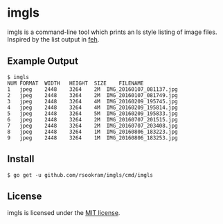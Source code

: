 # imgls

imgls is a command-line tool which prints an ls style listing of image files.
Inspired by the list output in [feh](https://feh.finalrewind.org/).


## Example Output

```
$ imgls 
NUM	FORMAT	WIDTH	HEIGHT	SIZE	FILENAME
1	jpeg	2448	3264	2M	IMG_20160107_081137.jpg
2	jpeg	2448	3264	2M	IMG_20160107_081749.jpg
3	jpeg	2448	3264	4M	IMG_20160209_195745.jpg
4	jpeg	2448	3264	4M	IMG_20160209_195814.jpg
5	jpeg	2448	3264	5M	IMG_20160209_195833.jpg
6	jpeg	2448	3264	2M	IMG_20160707_201515.jpg
7	jpeg	2448	3264	2M	IMG_20160707_203408.jpg
8	jpeg	2448	3264	1M	IMG_20160806_183223.jpg
9	jpeg	2448	3264	1M	IMG_20160806_183253.jpg
```


## Install

```shell
$ go get -u github.com/rsookram/imgls/cmd/imgls
```


## License

imgls is licensed under the [MIT license](LICENSE).

